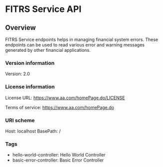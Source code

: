 # FITRS Service API

## Overview
FITRS Service endpoints helps in managing financial system errors. These endpoints can be used to read various error and warning messages generated by other financial applications.

### Version information
Version: 2.0

### License information
License URL: https://www.aa.com/homePage.do/LICENSE

Terms of service: https://www.aa.com/homePage.do

### URI scheme
Host: localhost
BasePath: /

### Tags

* hello-world-controller: Hello World Controller
* basic-error-controller: Basic Error Controller


